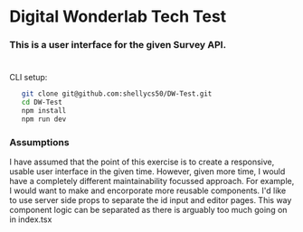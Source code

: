# Digital Wonderlab Tech Test

### This is a user interface for the given Survey API.

#

CLI setup:

```sh
   git clone git@github.com:shellycs50/DW-Test.git
   cd DW-Test
   npm install
   npm run dev
```

### Assumptions

I have assumed that the point of this exercise is to create a responsive, usable user interface in the given time. However, given more time, I would have a completely different maintainability focussed approach.
For example, I would want to make and encorporate more reusable components. I'd like to use server side props to separate the id input and editor pages. This way component logic can be separated as there is arguably too much going on in index.tsx
